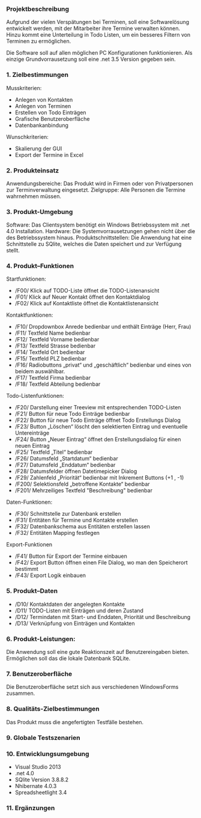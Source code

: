 ### Projektbeschreibung
Aufgrund der vielen Verspätungen bei Terminen, soll eine Softwarelösung entwickelt werden, mit der Mitarbeiter
ihre Termine verwalten können. Hinzu kommt eine Unterteilung in Todo Listen, um ein besseres Filtern von Terminen 
zu ermöglichen.

Die Software soll auf allen möglichen PC Konfigurationen funktionieren. Als einzige Grundvorrausetzung soll eine .net 3.5 Version gegeben sein.


### 1. Zielbestimmungen
Musskriterien:
*	Anlegen von Kontakten
*	Anlegen von Terminen
*	Erstellen von Todo Einträgen
*	Grafische Benutzeroberfläche
*	Datenbankanbindung

Wunschkriterien: 
* Skalierung der GUI
* Export der Termine in Excel

### 2. Produkteinsatz
Anwendungsbereiche:
Das Produkt wird in Firmen oder von Privatpersonen zur Terminverwaltung eingesetzt.
Zielgruppe:
Alle Personen die Termine wahrnehmen müssen.

### 3. Produkt-Umgebung
Software:
Das Clientsystem benötigt ein Windows Betriebssystem mit .net 4.0 Installation.
Hardware:
Die Systemvorrausetzungen gehen nicht über die des Betriebssystem hinaus.
Produktschnittstellen:
Die Anwendung hat eine Schnittstelle zu SQlite, welches die Daten speichert und zur Verfügung stellt.

### 4. Produkt–Funktionen
Startfunktionen:
* /F00/ Klick auf TODO-Liste öffnet die TODO-Listenansicht
* /F01/ Klick auf Neuer Kontakt öffnet den Kontaktdialog
* /F02/ Klick auf Kontaktliste öffnet die Kontaktlistenansicht

Kontaktfunktionen:
*	/F10/ Dropdownbox Anrede bedienbar und enthält Einträge (Herr, Frau)
*	/F11/ Textfeld Name bedienbar
*	/F12/ Textfeld Vorname bedienbar
*	/F13/ Textfeld Strasse bedienbar
*	/F14/ Textfeld Ort bedienbar
*	/F15/ Textfeld PLZ bedienbar
*	/F16/ Radiobuttons „privat“ und „geschäftlich“ bedienbar und eines von beidem auswählbar.
*	/F17/ Textfeld Firma bedienbar
*	/F18/ Textfeld Abteilung bedienbar

Todo-Listenfunktionen:
*	/F20/ Darstellung einer Treeview mit entsprechenden TODO-Listen
*	/F21/ Button für neue Todo Einträge bedienbar
*	/F22/ Button für neue Todo Einträge öffnet Todo Erstellungs Dialog
*	/F23/ Button „Löschen“ löscht den selektierten Eintrag und eventuelle Untereinträge
* /F24/ Button „Neuer Eintrag“ öffnet den Erstellungsdialog für einen neuen Eintrag
*	/F25/ Textfeld „Titel“ bedienbar
*	/F26/ Datumsfeld „Startdatum“ bedienbar
*	/F27/ Datumsfeld „Enddatum“ bedienbar
*	/F28/ Datumsfelder öffnen Datetimepicker Dialog
*	/F29/ Zahlenfeld „Priorität“ bedienbar mit Inkrement Buttons (+1 , -1)
*	/F200/ Selektionsfeld „betroffene Kontakte“ bedienbar
*	/F201/ Mehrzeiliges Textfeld "Beschreibung" bedienbar

Daten-Funktionen:
* /F30/ Schnittstelle zur Datenbank erstellen
* /F31/ Entitäten für Termine und Kontakte erstellen
* /F32/ Datenbankschema aus Entitäten erstellen lassen
* /F32/ Entitäten Mapping festlegen

Export-Funktionen
* /F41/ Button für Export der Termine einbauen
* /F42/ Export Button öffnen einen File Dialog, wo man den Speicherort bestimmt
* /F43/ Export Logik einbauen

### 5. Produkt–Daten
* /D10/ Kontaktdaten der angelegten Kontakte
* /D11/ TODO-Listen mit Einträgen und deren Zustand
* /D12/ Termindaten mit Start- und Enddaten, Priorität und Beschreibung
* /D13/ Verknüpfung von Einträgen und Kontakten

### 6. Produkt-Leistungen:
Die Anwendung soll eine gute Reaktionszeit auf Benutzereingaben bieten. Ermöglichen soll das die lokale Datenbank SQLite.

### 7. Benutzeroberfläche
Die Benutzeroberfläche setzt sich aus verschiedenen WindowsForms zusammen.

### 8. Qualitäts-Zielbestimmungen
Das Produkt muss die angefertigten Testfälle bestehen.

### 9. Globale Testszenarien

### 10. Entwicklungsumgebung
*	Visual Studio 2013 
*	.net 4.0
*	SQlite Version 3.8.8.2
*	Nhibernate 4.0.3
*	Spreadsheetlight 3.4

### 11. Ergänzungen
